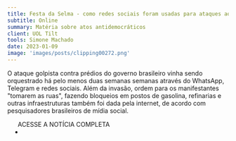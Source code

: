 ```yaml
---
title: Festa da Selma - como redes sociais foram usadas para ataques ao Congresso
subtitle: Online
summary: Matéria sobre atos antidemocráticos
client: UOL Tilt
tools: Simone Machado
date: 2023-01-09
image: 'images/posts/clipping00272.png'
---
```


O ataque golpista contra prédios do governo brasileiro vinha sendo orquestrado há pelo menos duas semanas semanas através do WhatsApp, Telegram e redes sociais. Além da invasão, ordem para os manifestantes "tomarem as ruas", fazendo bloqueios em postos de gasolina, refinarias e outras infraestruturas também foi dada pela internet, de acordo com pesquisadores brasileiros de mídia social.

<div class="post__share"><ul class="share__list list-reset">ACESSE A NOTÍCIA COMPLETA<li class="share__item" style="margin-left: 10px"><a class="share__link share__facebook" style="background: #fa5657" href="https://www.uol.com.br/tilt/noticias/redacao/2023/01/09/como-redes-sociais-ajudaram-na-invasao-ao-congresso-em-brasilia.htm 
onclick=window.open(this.href, 'pop-up', 'left=20,top=20,width=500,height=500,toolbar=1,resizable=0'); return false;" title="Link" rel="nofollow"><i class="fa-solid fa-link"></i></a></li></ul></div>
<!-- <div class="gallery-box"><div class="gallery"><img src="/clipping/images/example-1.jpg" loading="lazy" alt="Project"><img src="/clipping/images/example-2.jpg" loading="lazy" alt="Project"></div><em>Gallery / <a href="https://www.freepik.com/" target="_blank">Freepic</a></em></div> -->

